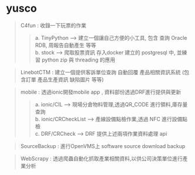 # yusco

> C4fun : 收錄一下玩票的作業
>>a. TinyPython --> 建立一個讓自己方便的小工具, 包含 查詢 Oracle RDB, 周報告自動產生 等等  
>>b. stock --> 爬取股票資訊 存入docker 建立的 postgresql 中, 並練習 python zip 與 threading 的應用  
       
> LinebotCTM : 建立一個提供客訴單位查詢 自動回覆 產品相關資訊系統 (包含訂單 產品生產資訊 缺陷圖片 等等)

> mobile : 透過ionic開發mobile app , 資料部份透過DRF進行提供與更新
>>a. ionic/CIL --> 現場分倉物料管理,透過QR_CODE 進行領料,庫存量查詢  
>>b. ionic/CRCheckList --> 產線設備點檢作業,透過 NFC 進行設備點檢  
>>c. DRF/CRCheck --> DRF 提供上述兩項作業資料處理 api  

> SourceBackup : 進行OpenVMS上 software source download backup

> WebScrapy : 透過爬蟲自動化抓取產業相關資料,以供公司決策單位進行產業分析


